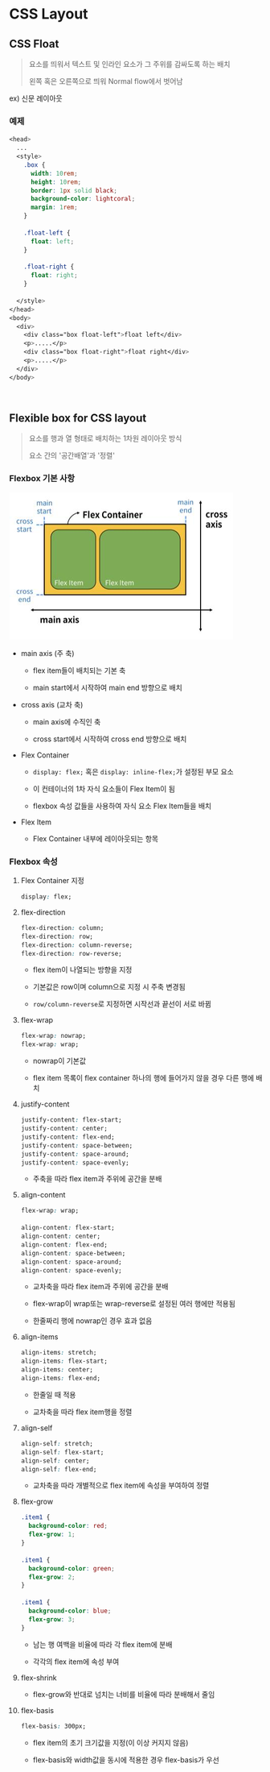 # CSS Layout

## CSS Float

> 요소를 띄워서 텍스트 및 인라인 요소가 그 주위를 감싸도록 하는 배치
> 
> 왼쪽 혹은 오른쪽으로 띄워 Normal flow에서 벗어남

ex) 신문 레이아웃

### 예제
```css
<head>
  ...
  <style>
    .box {
      width: 10rem;
      height: 10rem;
      border: 1px solid black;
      background-color: lightcoral;
      margin: 1rem;
    }

    .float-left {
      float: left;
    }

    .float-right {
      float: right;
    }

  </style>
</head>
<body>
  <div>
    <div class="box float-left">float left</div>
    <p>.....</p>
    <div class="box float-right">float right</div>
    <p>.....</p>
  </div>
</body>
```

<br>

## Flexible box for CSS layout

> 요소를 행과 열 형태로 배치하는 1차원 레이아웃 방식
> 
> 요소 간의 '공간배열'과 '정렬'

### Flexbox 기본 사항
![flexbox](image/flexbox.jpg)

- main axis (주 축)
  - flex item들이 배치되는 기본 축

  - main start에서 시작하여 main end 방향으로 배치

- cross axis (교차 축)
  - main axis에 수직인 축

  - cross start에서 시작하여 cross end 방향으로 배치

- Flex Container
  - `display: flex;` 혹은 `display: inline-flex;`가 설정된 부모 요소

  - 이 컨테이너의 1차 자식 요소들이 Flex Item이 됨

  - flexbox 속성 값들을 사용하여 자식 요소 Flex Item들을 배치

- Flex Item
  - Flex Container 내부에 레이아웃되는 항목


### Flexbox 속성
1. Flex Container 지정
    ```css
    display: flex;
    ```


2. flex-direction
    ```css
    flex-direction: column;
    flex-direction: row;
    flex-direction: column-reverse;
    flex-direction: row-reverse;
    ```
    - flex item이 나열되는 방향을 지정

    - 기본값은 row이며 column으로 지정 시 주축 변경됨

    - `row/column-reverse`로 지정하면 시작선과 끝선이 서로 바뀜


3. flex-wrap
    ```css
    flex-wrap: nowrap;
    flex-wrap: wrap;
    ```
    - nowrap이 기본값

    - flex item 목록이 flex container 하나의 행에 들어가지 않을 경우 다른 행에 배치


4. justify-content
    ```css
    justify-content: flex-start;
    justify-content: center;
    justify-content: flex-end;
    justify-content: space-between;
    justify-content: space-around;
    justify-content: space-evenly;
    ```
    - 주축을 따라 flex item과 주위에 공간을 분배


5. align-content
    ```css
    flex-wrap: wrap;

    align-content: flex-start;
    align-content: center; 
    align-content: flex-end;
    align-content: space-between;
    align-content: space-around;
    align-content: space-evenly;
    ```
    - 교차축을 따라 flex item과 주위에 공간을 분배

    - flex-wrap이 wrap또는 wrap-reverse로 설정된 여러 행에만 적용됨

    - 한줄짜리 행에 nowrap인 경우 효과 없음


6. align-items
    ```css
    align-items: stretch;
    align-items: flex-start;
    align-items: center;
    align-items: flex-end;
    ```
    - 한줄일 때 적용

    - 교차축을 따라 flex item행을 정렬


7. align-self
    ```css
    align-self: stretch;
    align-self: flex-start;
    align-self: center;
    align-self: flex-end;
    ```
    - 교차축을 따라 개별적으로 flex item에 속성을 부여하여 정렬


8. flex-grow
    ```css
    .item1 {
      background-color: red;
      flex-grow: 1;
    }

    .item1 {
      background-color: green;
      flex-grow: 2;
    }

    .item1 {
      background-color: blue;
      flex-grow: 3;
    }
    ```
    - 남는 행 여백을 비율에 따라 각 flex item에 분배

    - 각각의 flex item에 속성 부여


9. flex-shrink
    - flex-grow와 반대로 넘치는 너비를 비율에 따라 분배해서 줄임


10. flex-basis
    ```css
    flex-basis: 300px;
    ```
    - flex item의 초기 크기값을 지정(이 이상 커지지 않음)

    - flex-basis와 width값을 동시에 적용한 경우 flex-basis가 우선